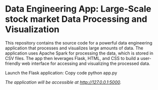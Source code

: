 # Data Engineering App: Large-Scale stock market Data Processing and Visualization

This repository contains the source code for a powerful data engineering application that processes and visualizes large amounts of data. The application uses Apache Spark for processing the data, which is stored in CSV files. The app then leverages Flask, HTML, and CSS to build a user-friendly web interface for accessing and visualizing the processed data.


Launch the Flask application:
Copy code
python app.py

*The application will be accessible at http://127.0.0.1:5000.*

